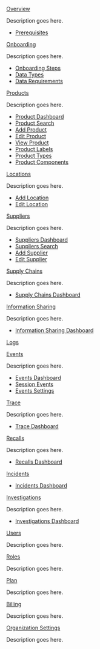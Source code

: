 [Overview](overview.md)

Description goes here.

- [Prerequisites](overview-prerequisites.md)

[Onboarding](onboarding.md)

Description goes here.

- [Onboarding Steps](onboarding-steps.md)
- [Data Types](onboarding-datatypes.md)
- [Data Requirements](onboarding-datarequirements.md)

[Products](products.md)

Description goes here.

- [Product Dashboard](https://qtracehelp.github.io/QTrace-Help/products-dashboard)
- [Product Search](https://qtracehelp.github.io/QTrace-Help/products-search)
- [Add Product](https://qtracehelp.github.io/QTrace-Help/products-add)
- [Edit Product](https://qtracehelp.github.io/QTrace-Help/products-edit)
- [View Product](https://qtracehelp.github.io/QTrace-Help/products-view)
- [Product Labels](https://qtracehelp.github.io/QTrace-Help/products-labels)
- [Product Types](https://qtracehelp.github.io/QTrace-Help/products-types)
- [Product Components](https://qtracehelp.github.io/QTrace-Help/products-components)



[Locations](https://qtracehelp.github.io/QTrace-Help/locations)

Description goes here.

- [Add Location](https://qtracehelp.github.io/QTrace-Help/locations-add)
- [Edit Location](https://qtracehelp.github.io/QTrace-Help/locations-edit)

[Suppliers](https://qtracehelp.github.io/QTrace-Help/suppliers)

Description goes here.

- [Suppliers Dashboard](https://qtracehelp.github.io/QTrace-Help/suppliers-dashboard)
- [Suppliers Search](https://qtracehelp.github.io/QTrace-Help/suppliers-search)
- [Add Supplier](https://qtracehelp.github.io/QTrace-Help/suppliers-add)
- [Edit Supplier](https://qtracehelp.github.io/QTrace-Help/suppliers-edit)

[Supply Chains](https://qtracehelp.github.io/QTrace-Help/supplychains)

Description goes here.

- [Supply Chains Dashboard](https://qtracehelp.github.io/QTrace-Help/supplychains-dashboard)

[Information Sharing](https://qtracehelp.github.io/QTrace-Help/informationsharing)

Description goes here.

- [Information Sharing Dashboard](https://qtracehelp.github.io/QTrace-Help/suppliers-dashboard)

[Logs](https://qtracehelp.github.io/QTrace-Help/logs)

[Events](https://qtracehelp.github.io/QTrace-Help/events)

Description goes here.

- [Events Dashboard](https://qtracehelp.github.io/QTrace-Help/events-dashboard)
- [Session Events](https://qtracehelp.github.io/QTrace-Help/events-sessionevents)
- [Events Settings](https://qtracehelp.github.io/QTrace-Help/events-eventsettings)

[Trace](https://qtracehelp.github.io/QTrace-Help/trace)

Description goes here.

- [Trace Dashboard](https://qtracehelp.github.io/QTrace-Help/trace-dashboard)

[Recalls](https://qtracehelp.github.io/QTrace-Help/recalls)

Description goes here.

- [Recalls Dashboard](https://qtracehelp.github.io/QTrace-Help/recalls-dashboard)

[Incidents](https://qtracehelp.github.io/QTrace-Help/incidents)
- [Incidents Dashboard](https://qtracehelp.github.io/QTrace-Help/incidents-dashboard)

[Investigations](https://qtracehelp.github.io/QTrace-Help/investigations)

Description goes here.

- [Investigations Dashboard](https://qtracehelp.github.io/QTrace-Help/investigations-dashboard)

[Users](https://qtracehelp.github.io/QTrace-Help/users)

Description goes here.

[Roles](https://qtracehelp.github.io/QTrace-Help/roles)

Description goes here.

[Plan](https://qtracehelp.github.io/QTrace-Help/plan)

Description goes here.

[Billing](https://qtracehelp.github.io/QTrace-Help/billing)

Description goes here.

[Organization Settings](https://qtracehelp.github.io/QTrace-Help/organizationsettings)

Description goes here.







